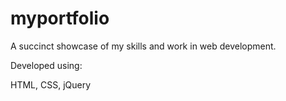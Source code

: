 # myportfolio

A succinct showcase of my skills and work in web development.

Developed using:

HTML, CSS, jQuery
